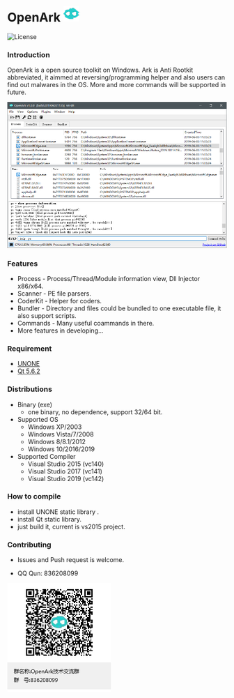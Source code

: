 # OpenArk ![image](doc/resources/logo.png)

![License](https://img.shields.io/badge/License-LGPL-green.svg)

### Introduction
OpenArk is a open source toolkit on Windows. Ark is Anti Rootkit abbreviated, it aimmed at reversing/programming helper and also users can find out malwares in the OS. More and more commands will be supported in future.

![image](doc/resources/snapshot.png)

### Features
* Process - Process/Thread/Module information view, Dll Injector x86/x64.
* Scanner - PE file parsers.
* CoderKit - Helper for coders.
* Bundler - Directory and files could be bundled to one executable file, it also support scripts.
* Commands - Many useful coammands in there.
* More features in developing...

### Requirement
* [UNONE](https://github.com/BlackINT3/none)
* [Qt 5.6.2](https://download.qt.io/official_releases/qt/5.6/5.6.2/)

### Distributions
* Binary (exe)
  * one binary, no dependence, support 32/64 bit.
* Supported OS
  * Windows XP/2003
  * Windows Vista/7/2008
  * Windows 8/8.1/2012
  * Windows 10/2016/2019
* Supported Compiler
  * Visual Studio 2015 (vc140)
  * Visual Studio 2017 (vc141)
  * Visual Studio 2019 (vc142)

### How to compile
* install UNONE static library .
* install Qt static library.
* just build it, current is vs2015 project.

### Contributing
  * Issues and Push request is welcome.

  * QQ Qun: 836208099
  
  ![](doc/resources/qq-qun.png)